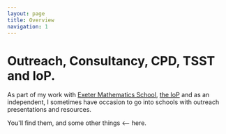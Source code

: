 ```yaml
---
layout: page
title: Overview
navigation: 1
---
```


# Outreach, Consultancy, CPD, TSST and IoP.


As part of my work with [Exeter Mathematics School](https://www.exetermathematicsschool.ac.uk/), [the IoP](http://www.iop.org/) and as an independent, I sometimes have occasion to go into schools with outreach presentations and resources. 

You'll find them, and some other things 
<-- here.

